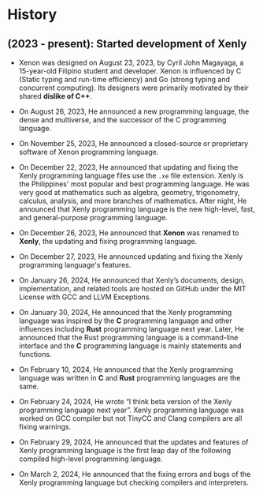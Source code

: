 # History

## (2023 - present): Started development of Xenly

* Xenon was designed on August 23, 2023, by Cyril John Magayaga, a 15-year-old Filipino student and developer. Xenon is influenced by C (Static typing and run-time efficiency) and Go (strong typing and concurrent computing). Its designers were primarily motivated by their shared **dislike of C++**.

* On August 26, 2023, He announced a new programming language, the dense and multiverse, and the successor of the C programming language.

* On November 25, 2023, He announced a closed-source or proprietary software of Xenon programming language.

* On December 22, 2023, He announced that updating and fixing the Xenly programming language files use the `.xe` file extension. Xenly is the Philippines' most popular and best programming language. He was very good at mathematics such as algebra, geometry, trigonometry, calculus, analysis, and more branches of mathematics. After night, He announced that Xenly programming language is the new high-level, fast, and general-purpose programming language.

* On December 26, 2023, He announced that **Xenon** was renamed to **Xenly**, the updating and fixing programming language.

* On December 27, 2023, He announced updating and fixing the Xenly programming language's features.

* On January 26, 2024, He announced that Xenly’s documents, design, implementation, and related tools are hosted on GitHub under the MIT License with GCC and LLVM Exceptions.

* On January 30, 2024, He announced that the Xenly programming language was inspired by the **C** programming language and other influences including **Rust** programming language next year. Later, He announced that the Rust programming language is a command-line interface and the **C** programming language is mainly statements and functions.

* On February 10, 2024, He announced that the Xenly programming language was written in **C** and **Rust** programming languages are the same.

* On February 24, 2024, He wrote “I think beta version of the Xenly programming language next year”. Xenly programming language was worked on GCC compiler but not TinyCC and Clang compilers are all fixing warnings.

* On February 29, 2024, He announced that the updates and features of Xenly programming language is the first leap day of the following compiled high-level programming language.

* On March 2, 2024, He announced that the fixing errors and bugs of the Xenly programming language but checking compilers and interpreters.
